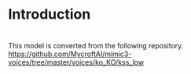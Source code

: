 # Introduction
#
This model is converted from the following repository.
https://github.com/MycroftAI/mimic3-voices/tree/master/voices/ko_KO/kss_low
